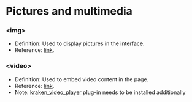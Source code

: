 # Pictures and multimedia

### \<img>

- Definition: Used to display pictures in the interface.
- Reference: [link](https://developer.mozilla.org/zh-CN/docs/Web/HTML/Element/img).

### \<video>

- Definition: Used to embed video content in the page.
- Reference: [link](https://developer.mozilla.org/zh-CN/docs/Web/HTML/Element/video).
- Note: [kraken_video_player](/en-US/plugins/official/kraken_video_player) plug-in needs to be installed additionally
